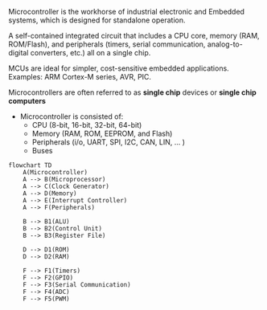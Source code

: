 Microcontroller is the workhorse of industrial electronic and Embedded systems, which is designed for standalone operation.

A self-contained integrated circuit that includes a CPU core, memory (RAM, ROM/Flash), and peripherals (timers, serial communication, analog-to-digital converters, etc.) all on a single chip.

MCUs are ideal for simpler, cost-sensitive embedded applications. Examples: ARM Cortex-M series, AVR, PIC.

Microcontrollers are often referred to as **single chip** devices or **single chip computers**

- Microcontroller is consisted of:
	- CPU (8-bit, 16-bit, 32-bit, 64-bit)
	- Memory (RAM, ROM, EEPROM, and Flash)
	- Peripherals (i/o, UART, SPI, I2C, CAN, LIN, ... ) 
	- Buses

``` mermaid
flowchart TD
    A(Microcontroller)
    A --> B(Microprocessor)
    A --> C(Clock Generator)
    A --> D(Memory)
    A --> E(Interrupt Controller)
    A --> F(Peripherals)
    
    B --> B1(ALU)
    B --> B2(Control Unit)
    B --> B3(Register File)

    D --> D1(ROM)
    D --> D2(RAM)
    
    F --> F1(Timers)
    F --> F2(GPIO)
    F --> F3(Serial Communication)
    F --> F4(ADC)
    F --> F5(PWM)
```
## 